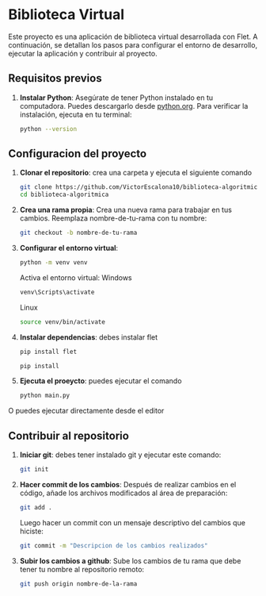 # Biblioteca Virtual

Este proyecto es una aplicación de biblioteca virtual desarrollada con Flet. A continuación, se detallan los pasos para configurar el entorno de desarrollo, ejecutar la aplicación y contribuir al proyecto.

## Requisitos previos

1. **Instalar Python**: Asegúrate de tener Python instalado en tu computadora. Puedes descargarlo desde [python.org](https://www.python.org/). Para verificar la instalación, ejecuta en tu terminal:
   ```bash
   python --version

## Configuracion del proyecto

1. **Clonar el repositorio**: crea una carpeta y ejecuta el siguiente comando
    ```bash
    git clone https://github.com/VictorEscalona10/biblioteca-algoritmica.git
    cd biblioteca-algoritmica

2. **Crea una rama propia**: Crea una nueva rama para trabajar en tus cambios. Reemplaza nombre-de-tu-rama con tu nombre:

    ```bash
    git checkout -b nombre-de-tu-rama

3. **Configurar el entorno virtual**: 
    ```bash
    python -m venv venv
    ```

    Activa el entorno virtual:
    Windows
    ```bash
    venv\Scripts\activate
    ```

    Linux
    ```bash
    source venv/bin/activate
    ```


4. **Instalar dependencias**: debes instalar flet
    ```bash
    pip install flet
    ```
    ```bash
    pip install

5. **Ejecuta el proeycto**: puedes ejecutar el comando
    ```bash
    python main.py

O puedes ejecutar directamente desde el editor


## Contribuir al repositorio
1. **Iniciar git**: debes tener instalado git y ejecutar este comando:
    ```bash
    git init 
    ```

2. **Hacer commit de los cambios**: Después de realizar cambios en el código, añade los archivos modificados al área de preparación:

    ```bash
    git add .
    ```

    Luego hacer un commit con un mensaje descriptivo del cambios que hiciste:

    ```bash
    git commit -m "Descripcion de los cambios realizados"
    ```

3. **Subir los cambios a github**: Sube los cambios de tu rama que debe tener tu nombre al repositorio remoto:

    ```bash
    git push origin nombre-de-la-rama 
    ```
